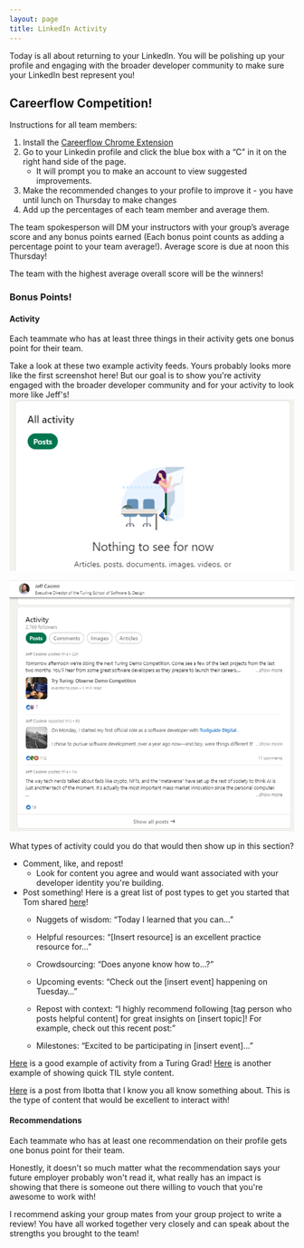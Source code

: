 ```yaml
---
layout: page
title: LinkedIn Activity
---
```


Today is all about returning to your LinkedIn. You will be polishing up your profile and engaging with the broader developer community to make sure your LinkedIn best represent you!

## Careerflow Competition! 

Instructions for all team members:

1. Install the [Careerflow Chrome Extension](https://www.google.com/url?q=https://chrome.google.com/webstore/detail/careerflow-ai-linkedin-op/iadokddofjgcgjpjlfhngclhpmaelnli&sa=D&source=calendar&ust=1695826733869948&usg=AOvVaw03e0L95JHMmx0VCrDyAm3g)
2. Go to your Linkedin profile and click the blue box with a “C” in it on the right hand side of the page.
    * It will prompt you to make an account to view suggested improvements.
3. Make the recommended changes to your profile to improve it - you have until lunch on Thursday to make changes
4. Add up the percentages of each team member and average them.

The team spokesperson will DM your instructors with your group’s average score and any bonus points earned (Each bonus point counts as adding a percentage point to your team average!). Average score is due at noon this Thursday!

The team with the highest average overall score will be the winners!

### Bonus Points!

#### Activity

Each teammate who has at least three things in their activity gets one bonus point for their team. 


Take a look at these two example activity feeds. Yours probably looks more like the first screenshot here! But our goal is to show you're activity engaged with the broader developer community and for your activity to look more like Jeff's!
![LinkedIn Activity Empty](/assets/images/module5/week5/LinkedInActivityEmpty.png)

![LinkedIn Activity Jeff](/assets/images/module5/week5/LinkedInActivityJeff.png)


What types of activity could you do that would then show up in this section?

* Comment, like, and repost!
    * Look for content you agree and would want associated with your developer identity you're building.
* Post something! Here is a great list of post types to get you started that Tom shared [here](https://www.linkedin.com/feed/update/urn:li:activity:7120815349628895232/)!
    * Nuggets of wisdom: “Today I learned that you can…”

    * Helpful resources: “[Insert resource] is an excellent practice resource for…” 

    * Crowdsourcing: “Does anyone know how to…?”

    * Upcoming events: “Check out the [insert event] happening on Tuesday…”

    * Repost with context: “I highly recommend following [tag person who posts helpful content] for great insights on [insert topic]! For example, check out this recent post:”

    * Milestones: “Excited to be participating in [insert event]...”

[Here](https://www.linkedin.com/in/nicolemgooden/) is a good example of activity from a Turing Grad! [Here](https://www.linkedin.com/in/landon-spell/recent-activity/all/) is another example of showing quick TIL style content. 

[Here](https://www.linkedin.com/feed/update/urn:li:activity:7110320303892836352/) is a post from Ibotta that I know you all know something about. This is the type of content that would be excellent to interact with!

#### Recommendations

Each teammate who has at least one recommendation on their profile gets one bonus point for their team. 

Honestly, it doesn't so much matter what the recommendation says your future employer probably won't read it, what really has an impact is showing that there is someone out there willing to vouch that you're awesome to work with!

I recommend asking your group mates from your group project to write a review! You have all worked together very closely and can speak about the strengths you brought to the team!